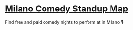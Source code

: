 # [Milano Comedy Standup Map](https://apuchitnis.github.io/open-mic-nights/)

Find free and paid comedy nights to perform at in Milano 🎙
